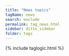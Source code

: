 ```yaml
---
title: "News topics"
tagName: news
search: exclude
permalink: tag_news.html
sidebar: ditto_sidebar
folder: tags
---
```

{% include taglogic.html %}
